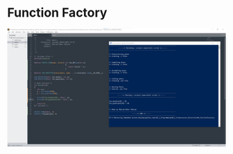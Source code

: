 # Function Factory

<img src="/01_C_Programming/06_C_Preprocessor_Directive/04_FunctionFactory/04_Function_Factory.jpg" >
